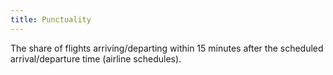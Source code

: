 ```yaml
---
title: Punctuality
---
```


The share of flights arriving/departing within 15 minutes after the scheduled arrival/departure time (airline schedules).

